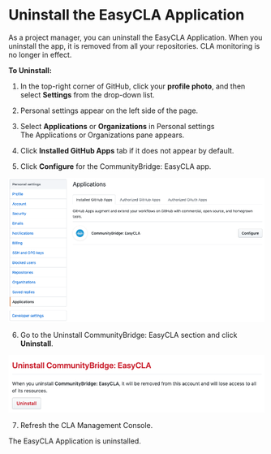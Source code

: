 # Uninstall the EasyCLA Application

As a project manager, you can uninstall the EasyCLA Application. When you uninstall the app, it is removed from all your repositories. CLA monitoring is no longer in effect.

**To Uninstall:**

1. In the top-right corner of GitHub, click your **profile photo**, and then select **Settings** from the drop-down list.

2. Personal settings appear on the left side of the page.

3. Select **Applications** or **Organizations** in Personal settings  
The Applications or Organizations pane appears.

4. Click **Installed GitHub Apps** tab if it does not appear by default.

5. Click **Configure** for the CommunityBridge: EasyCLA app.

![CLA Uninstall the EasyCLA App](../../.gitbook/assets/cla-uninstall-the-easycla-app.png)

6. Go to the Uninstall CommunityBridge: EasyCLA section and click **Uninstall**.

![CLA Uninstall the EasyCLA app button](../../.gitbook/assets/cla-uninstall-the-easycla-app-button.png)

7. Refresh the CLA Management Console.

The EasyCLA Application is uninstalled.

